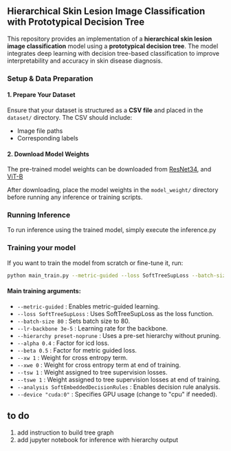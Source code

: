 ## Hierarchical Skin Lesion Image Classification with Prototypical Decision Tree

This repository provides an implementation of a **hierarchical skin lesion image classification** model using a **prototypical decision tree**. The model integrates deep learning with decision tree-based classification to improve interpretability and accuracy in skin disease diagnosis.

### **Setup & Data Preparation**
#### **1. Prepare Your Dataset**
Ensure that your dataset is structured as a **CSV file** and placed in the `dataset/` directory. The CSV should include:
- Image file paths
- Corresponding labels

#### **2. Download Model Weights**
The pre-trained model weights can be downloaded from [ResNet34](https://drive.google.com/file/d/11w6_3kdFReIP0jS6017VwXVa555A1qKn/view?usp=sharing), and [ViT-B](https://drive.google.com/file/d/11w6_3kdFReIP0jS6017VwXVa555A1qKn/view?usp=drive_link)

After downloading, place the model weights in the `model_weight/` directory before running any inference or training scripts.

### **Running Inference**
To run inference using the trained model, simply execute the inference.py


### Training your model
If you want to train the model from scratch or fine-tune it, run:
```bash
python main_train.py --metric-guided --loss SoftTreeSupLoss --batch-size 80 --lr-backbone 3e-5 --hierarchy preset-noprune --xwe 0 --analysis SoftEmbeddedDecisionRules --device "cuda:0"
```

#### Main training arguments:
* `--metric-guided` : Enables metric-guided learning.
* `--loss SoftTreeSupLoss` : Uses SoftTreeSupLoss as the loss function.
* `--batch-size 80` : Sets batch size to 80.
* `--lr-backbone 3e-5` : Learning rate for the backbone.
* `--hierarchy preset-noprune` : Uses a pre-set hierarchy without pruning.
* `--alpha 0.4`  : Factor for icd loss.
* `--beta 0.5`  : Factor for metric guided loss.
* `--xw 1` : Weight for cross entropy term.
* `--xwe 0` : Weight for cross entropy term at end of training.
* `--tsw 1` : Weight assigned to tree supervision losses.
* `--tswe 1` : Weight assigned to tree supervision losses at end of training.
* `--analysis SoftEmbeddedDecisionRules` : Enables decision rule analysis.
* `--device "cuda:0"` : Specifies GPU usage (change to "cpu" if needed).

## to do
1. add instruction to build tree graph
2. add jupyter notebook for inference with hierarchy output
